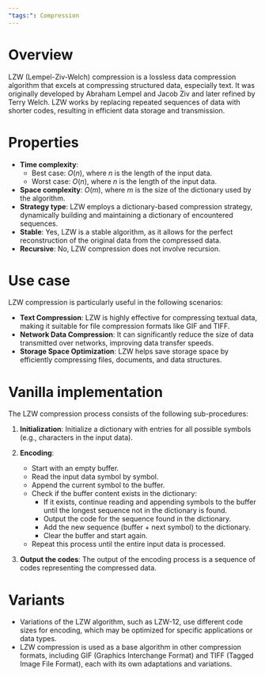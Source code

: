 ```yaml
---
"tags:": Compression
---
```

# Overview
LZW (Lempel-Ziv-Welch) compression is a lossless data compression algorithm that excels at compressing structured data, especially text. It was originally developed by Abraham Lempel and Jacob Ziv and later refined by Terry Welch. LZW works by replacing repeated sequences of data with shorter codes, resulting in efficient data storage and transmission.

# Properties
- **Time complexity**:
	- Best case: $O(n)$, where $n$ is the length of the input data.
	- Worst case: $O(n)$, where $n$ is the length of the input data.
- **Space complexity**: $O(m)$, where $m$ is the size of the dictionary used by the algorithm.
- **Strategy type**: LZW employs a dictionary-based compression strategy, dynamically building and maintaining a dictionary of encountered sequences.
- **Stable**: Yes, LZW is a stable algorithm, as it allows for the perfect reconstruction of the original data from the compressed data.
- **Recursive**: No, LZW compression does not involve recursion.

# Use case
LZW compression is particularly useful in the following scenarios:
- **Text Compression**: LZW is highly effective for compressing textual data, making it suitable for file compression formats like GIF and TIFF.
- **Network Data Compression**: It can significantly reduce the size of data transmitted over networks, improving data transfer speeds.
- **Storage Space Optimization**: LZW helps save storage space by efficiently compressing files, documents, and data structures.

# Vanilla implementation
The LZW compression process consists of the following sub-procedures:

1. **Initialization**: Initialize a dictionary with entries for all possible symbols (e.g., characters in the input data).

2. **Encoding**:
   - Start with an empty buffer.
   - Read the input data symbol by symbol.
   - Append the current symbol to the buffer.
   - Check if the buffer content exists in the dictionary:
     - If it exists, continue reading and appending symbols to the buffer until the longest sequence not in the dictionary is found.
     - Output the code for the sequence found in the dictionary.
     - Add the new sequence (buffer + next symbol) to the dictionary.
     - Clear the buffer and start again.
   - Repeat this process until the entire input data is processed.

3. **Output the codes**: The output of the encoding process is a sequence of codes representing the compressed data.

# Variants
- Variations of the LZW algorithm, such as LZW-12, use different code sizes for encoding, which may be optimized for specific applications or data types.
- LZW compression is used as a base algorithm in other compression formats, including GIF (Graphics Interchange Format) and TIFF (Tagged Image File Format), each with its own adaptations and variations.